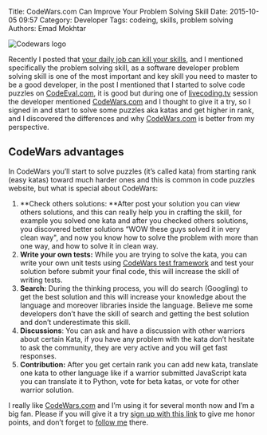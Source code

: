 Title: CodeWars.com Can Improve Your Problem Solving Skill
Date: 2015-10-05 09:57
Category: Developer
Tags: codeing, skills, problem solving
Authors: Emad Mokhtar

![Codewars logo]({static}/images/1444038896_full.png)

Recently I posted that [your daily job can kill your skills](http://www.emadmokhtar.com/2015/05/warning-your-daily-job-can-kill-your-skills/), and I mentioned specifically the problem solving skill, as a software developer problem solving skill is one of the most important and key skill you need to master to be a good developer, in the post I mentioned that I started to solve code puzzles on [CodeEval.com](http://codeeval.com/), it is good but during one of [livecoding.tv](https://www.livecoding.tv) session the developer mentioned [CodeWars.com](http://codewars.com/) and I thought to give it a try, so I signed in and start to solve some puzzles aka katas and get higher in rank, and I discovered the differences and why [CodeWars.com](http://codewars.com/) is better from my perspective.  


## CodeWars advantages


In CodeWars you’ll start to solve puzzles (it’s called kata) from starting rank (easy katas) toward much harder ones and this is common in code puzzles website, but what is special about CodeWars:



  1. **Check others solutions: **After post your solution you can view others solutions, and this can really help you in crafting the skill, for example you solved one kata and after you checked others solutions, you discovered better solutions “WOW these guys solved it in very clean way", and now you know how to solve the problem with more than one way, and how to solve it in clean way.  
  2. **Write your own tests:** While you are trying to solve the kata, you can write your own unit tests using [CodeWars test framework](http://www.codewars.com/docs/kata-test-framework)[](http://www.codewars.com/docs/kata-test-framework) and test your solution before submit your final code, this will increase the skill of writing tests.
  3. **Search:** During the thinking process, you will do search (Googling) to get the best solution and this will increase your knowledge about the language and moreover libraries inside the language. Believe me some developers don’t have the skill of search and getting the best solution and don’t underestimate this skill.
  4. **Discussions**: You can ask and have a discussion with other warriors about certain Kata, if you have any problem with the kata don’t hesitate to ask the community, they are very active and you will get fast responses.
  5. **Contribution:** After you get certain rank you can add new kata, translate one kata to other language like if a warrior submitted JavaScript kata you can translate it to Python, vote for beta katas, or vote for other warrior solution.


I really like [CodeWars.com](http://codewars.com/) and I’m using it for several month now and I’m a big fan. Please if you will give it a try [sign up with this link](http://www.codewars.com/r/tv2_EA) to give me honor points, and don’t forget to [follow me](http://www.codewars.com/users/EmadMokhtar) there.